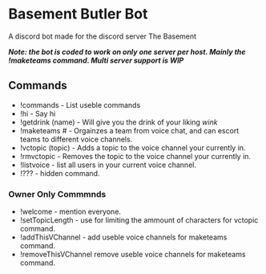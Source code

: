 # Basement Butler Bot
A discord bot made for the discord server The Basement

***Note: the bot is coded to work on only one server per host. Mainly the !maketeams command. Multi server support is WIP***

## Commands
- !commands - List useble commands
- !hi - Say hi
- !getdrink (name) - Will give you the drink of your liking *wink*
- !maketeams # - Orgainzes a team from voice chat, and can escort teams to different voice channels.
- !vctopic (topic) - Adds a topic to the voice channel your currently in.
- !rmvctopic - Removes the topic to the voice channel your currently in.
- !listvoice - list all users in your current voice channel.
- !??? - hidden command.

### Owner Only Commmnds
- !welcome - mention everyone.
- !setTopicLength - use for limiting the ammount of characters for vctopic command.
- !addThisVChannel - add useble voice channels for maketeams command.
- !removeThisVChannel remove useble voice channels for maketeams command.
